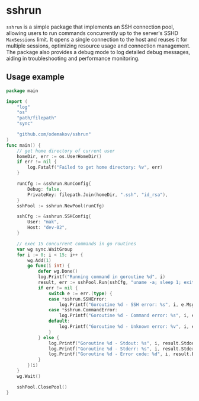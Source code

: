 # sshrun

`sshrun` is a simple package that implements an SSH connection pool, allowing users to run commands concurrently up to the server's SSHD `MaxSessions` limit. It opens a single connection to the host and reuses it for multiple sessions, optimizing resource usage and connection management. The package also provides a debug mode to log detailed debug messages, aiding in troubleshooting and performance monitoring.

## Usage example

```go
package main

import (
	"log"
	"os"
	"path/filepath"
	"sync"

	"github.com/odemakov/sshrun"
)
func main() {
    // get home directory of current user
    homeDir, err := os.UserHomeDir()
    if err != nil {
        log.Fatalf("Failed to get home directory: %v", err)
    }

    runCfg := &sshrun.RunConfig{
        Debug: false,
        PrivateKey: filepath.Join(homeDir, ".ssh", "id_rsa"),
    }
    sshPool := sshrun.NewPool(runCfg)

    sshCfg := &sshrun.SSHConfig{
        User: "mak",
        Host: "dev-02",
    }

    // exec 15 concurrent commands in go routines
    var wg sync.WaitGroup
    for i := 0; i < 15; i++ {
        wg.Add(1)
        go func(i int) {
            defer wg.Done()
            log.Printf("Running command in goroutine %d", i)
            result, err := sshPool.Run(sshCfg, "uname -a; sleep 1; exit 0")
            if err != nil {
                switch e := err.(type) {
                case *sshrun.SSHError:
                    log.Printf("Goroutine %d - SSH error: %s", i, e.Msg)
                case *sshrun.CommandError:
                    log.Printf("Goroutine %d - Command error: %s", i, e.Msg)
                default:
                    log.Printf("Goroutine %d - Unknown error: %v", i, err)
                }
            } else {
                log.Printf("Goroutine %d - Stdout: %s", i, result.Stdout)
                log.Printf("Goroutine %d - Stderr: %s", i, result.Stderr)
                log.Printf("Goroutine %d - Error code: %d", i, result.ErrorCode)
            }
        }(i)
    }
    wg.Wait()

    sshPool.ClosePool()
}
```
